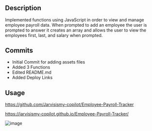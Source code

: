 # <Employee-Payroll-Tracker>

## Description

Implemented functions using JavaScript in order to view and manage employee payroll data. When prompted to add an employee the user is prompted to answer it creates an array and allows the user to view the employees first, last, and salary when prompted.

## Commits
- Initial Commit for adding assets files
- Added 3 Functions
- Edited README.md
- Added Deploy Links

## Usage

https://github.com/Jarvisismy-copilot/Employee-Payroll-Tracker

https://jarvisismy-copilot.github.io/Employee-Payroll-Tracker/

![image](https://github.com/Jarvisismy-copilot/Employee-Payroll-Tracker/assets/160912526/bbfb6bd6-cbe3-4b04-862b-a96833f81bf9)

